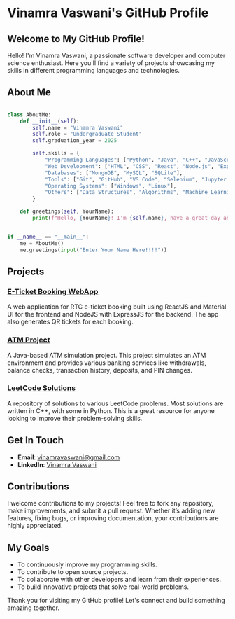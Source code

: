 # Vinamra Vaswani's GitHub Profile

## Welcome to My GitHub Profile!

Hello! I'm Vinamra Vaswani, a passionate software developer and computer science enthusiast. Here you'll find a variety of projects showcasing my skills in different programming languages and technologies.

## About Me

```python

class AboutMe:
    def __init__(self):
        self.name = "Vinamra Vaswani"
        self.role = "Undergraduate Student"
        self.graduation_year = 2025

        self.skills = {
            "Programming Languages": ["Python", "Java", "C++", "JavaScript"],
            "Web Development": ["HTML", "CSS", "React", "Node.js", "Express.js"],
            "Databases": ["MongoDB", "MySQL", "SQLite"],
            "Tools": ["Git", "GitHub", "VS Code", "Selenium", "Jupyter Notebook"],
            "Operating Systems": ["Windows", "Linux"],
            "Others": ["Data Structures", "Algorithms", "Machine Learning", "Deep Learning"]
        }

    def greetings(self, YourName):
        print(f"Hello, {YourName}! I'm {self.name}, have a great day ahead!")


if __name__ == "__main__":
    me = AboutMe()
    me.greetings(input("Enter Your Name Here!!!!"))

```

## Projects

### [E-Ticket Booking WebApp](https://github.com/Vaswani2003/RTC-E-Ticket-Booking-WebApp)
A web application for RTC e-ticket booking built using ReactJS and Material UI for the frontend and NodeJS with ExpressJS for the backend. The app also generates QR tickets for each booking.

### [ATM Project](https://github.com/Vaswani2003/ATM-Project-using-Java)
A Java-based ATM simulation project. This project simulates an ATM environment and provides various banking services like withdrawals, balance checks, transaction history, deposits, and PIN changes.

### [LeetCode Solutions](https://github.com/Vaswani2003/Leetcode-Solutions)
A repository of solutions to various LeetCode problems. Most solutions are written in C++, with some in Python. This is a great resource for anyone looking to improve their problem-solving skills.

## Get In Touch

- **Email**: vinamravaswani@gmail.com
- **LinkedIn**: [Vinamra Vaswani](https://linkedin.com/in/yourlinkedinprofile](https://www.linkedin.com/in/vaswani2003/))

## Contributions

I welcome contributions to my projects! Feel free to fork any repository, make improvements, and submit a pull request. Whether it’s adding new features, fixing bugs, or improving documentation, your contributions are highly appreciated.

## My Goals

- To continuously improve my programming skills.
- To contribute to open source projects.
- To collaborate with other developers and learn from their experiences.
- To build innovative projects that solve real-world problems.

Thank you for visiting my GitHub profile! Let's connect and build something amazing together.
